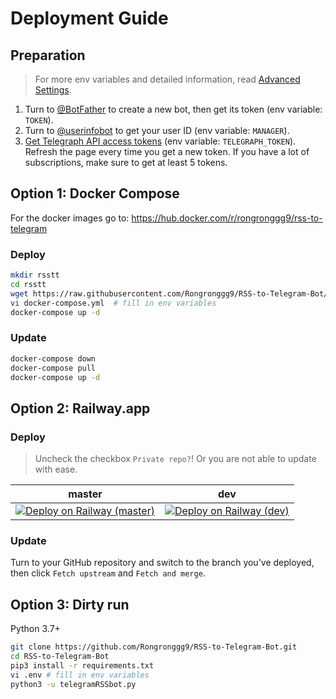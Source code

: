 # Deployment Guide

## Preparation

> For more env variables and detailed information, read [Advanced Settings](advanced-settings.md).

1. Turn to [@BotFather](https://t.me/BotFather) to create a new bot, then get its token (env variable: `TOKEN`).
2. Turn to [@userinfobot](https://t.me/userinfobot) to get your user ID (env variable: `MANAGER`).
3. [Get Telegraph API access tokens](https://api.telegra.ph/createAccount?short_name=RSStT&author_name=Generated%20by%20RSStT&author_url=https%3A%2F%2Fgithub.com%2FRongronggg9%2FRSS-to-Telegram-Bot) (env variable: `TELEGRAPH_TOKEN`). Refresh the page every time you get a new token. If you have a lot of subscriptions, make sure to get at least 5 tokens.

## Option 1: Docker Compose

For the docker images go to: https://hub.docker.com/r/rongronggg9/rss-to-telegram

### Deploy

```sh
mkdir rsstt
cd rsstt
wget https://raw.githubusercontent.com/Rongronggg9/RSS-to-Telegram-Bot/master/docker-compose.yml.sample -O docker-compose.yml
vi docker-compose.yml  # fill in env variables
docker-compose up -d
```

### Update

```sh
docker-compose down
docker-compose pull
docker-compose up -d
```

## Option 2: Railway.app

### Deploy

> Uncheck the checkbox `Private repo?`! Or you are not able to update with ease.

| master                                          | dev                                       |
|-------------------------------------------------|-------------------------------------------|
| [![Deploy on Railway (master)][button]][master] | [![Deploy on Railway (dev)][button]][dev] |

[button]: https://railway.app/button.svg

[master]: https://railway.app/new/template?template=https%3A%2F%2Fgithub.com%2FRongronggg9%2FRSS-to-Telegram-Bot%2Ftree%2Fmaster&plugins=postgresql&envs=TOKEN%2CMANAGER%2CMULTIUSER%2CTELEGRAPH_TOKEN&optionalEnvs=MULTIUSER%2CTELEGRAPH_TOKEN&TOKENDesc=Your+bot+token&MANAGERDesc=Your+Telegram+user+ID&MULTIUSERDesc=If+set+to+0%2C+only+the+manager+can+use+the+bot&TELEGRAPH_TOKENDesc=To+enable+sending+via+Telegraph%2C+you+need+to+set+this&referralCode=PEOFMi

[dev]: https://railway.app/new/template?template=https%3A%2F%2Fgithub.com%2FRongronggg9%2FRSS-to-Telegram-Bot%2Ftree%2Fdev&plugins=postgresql&envs=TOKEN%2CMANAGER%2CMULTIUSER%2CTELEGRAPH_TOKEN&optionalEnvs=MULTIUSER%2CTELEGRAPH_TOKEN&TOKENDesc=Your+bot+token&MANAGERDesc=Your+Telegram+user+ID&MULTIUSERDesc=If+set+to+0%2C+only+the+manager+can+use+the+bot&TELEGRAPH_TOKENDesc=To+enable+sending+via+Telegraph%2C+you+need+to+set+this&referralCode=PEOFMi

### Update

Turn to your GitHub repository and switch to the branch you've deployed, then click `Fetch upstream` and `Fetch and merge`.

## Option 3: Dirty run

Python 3.7+

```sh
git clone https://github.com/Rongronggg9/RSS-to-Telegram-Bot.git
cd RSS-to-Telegram-Bot
pip3 install -r requirements.txt
vi .env # fill in env variables
python3 -u telegramRSSbot.py
```
